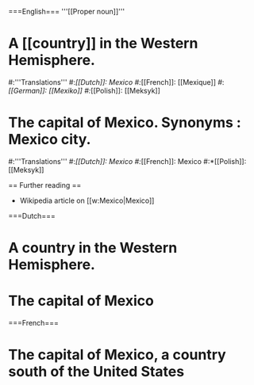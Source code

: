===English===
'''[[Proper noun]]'''

# A [[country]] in the Western Hemisphere.
#:'''Translations'''
#:*[[Dutch]]: Mexico
#:*[[French]]: [[Mexique]]
#:*[[German]]: [[Mexiko]]
#:*[[Polish]]: [[Meksyk]]

# The capital of Mexico. Synonyms : Mexico city.
#:'''Translations'''
#:*[[Dutch]]: Mexico
#:*[[French]]: Mexico
#:*[[Polish]]: [[Meksyk]]

== Further reading ==

* Wikipedia article on [[w:Mexico|Mexico]]

===Dutch===
# A country in the Western Hemisphere.
# The capital of Mexico

===French===
# The capital of Mexico, a country south of the United States